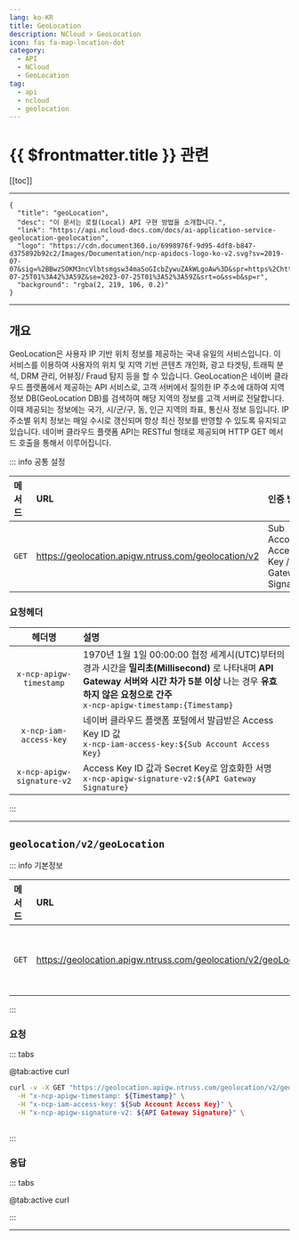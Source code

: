 ```yaml
---
lang: ko-KR
title: GeoLocation
description: NCloud > GeoLocation
icon: fas fa-map-location-dot
category:
  - API
  - NCloud
  - GeoLocation
tag: 
  - api
  - ncloud
  - geolocation
---
```


# {{ $frontmatter.title }} 관련

[[toc]]

---

```component VPCard
{
  "title": "geoLocation",
  "desc": "이 문서는 로컬(Local) API 구현 방법을 소개합니다.",
  "link": "https://api.ncloud-docs.com/docs/ai-application-service-geolocation-geolocation",
  "logo": "https://cdn.document360.io/6998976f-9d95-4df8-b847-d375892b92c2/Images/Documentation/ncp-apidocs-logo-ko-v2.svg?sv=2019-07-07&sig=%2BBwzSOKM3ncVlbtsmgsw34maSoGIcbZywuZAkWLgoAw%3D&spr=https%2Chttp&st=2023-07-25T01%3A42%3A59Z&se=2023-07-25T01%3A52%3A59Z&srt=o&ss=b&sp=r",
  "background": "rgba(2, 219, 106, 0.2)"
}
```

---

## 개요

GeoLocation은 사용자 IP 기반 위치 정보를 제공하는 국내 유일의 서비스입니다. 이 서비스를 이용하여 사용자의 위치 및 지역 기반 콘텐츠 개인화, 광고 타겟팅, 트래픽 분석, DRM 관리, 어뷰징/ Fraud 탐지 등을 할 수 있습니다. GeoLocation은 네이버 클라우드 플랫폼에서 제공하는 API 서비스로, 고객 서버에서 질의한 IP 주소에 대하여 지역 정보 DB(GeoLocation DB)를 검색하여 해당 지역의 정보를 고객 서버로 전달합니다. 이때 제공되는 정보에는 국가, 시/군/구, 동, 인근 지역의 좌표, 통신사 정보 등입니다. IP 주소별 위치 정보는 매일 수시로 갱신되며 항상 최신 정보를 반영할 수 있도록 유지되고 있습니다. 네이버 클라우드 플랫폼 API는 RESTful 형태로 제공되며 HTTP GET 메서드 호출을 통해서 이루어집니다.

::: info 공통 설정

| 메서드 | URL | 인증 방식 |
| :--- | :--- | :--- |
| `GET` | https://geolocation.apigw.ntruss.com/geolocation/v2 | Sub Account Access Key / API Gateway Signature |

### 요청헤더

| 헤더명 | 설명 |
| :---: | :--- | 
| `x-ncp-apigw-timestamp` | 1970년 1월 1일 00:00:00 협정 세계시(UTC)부터의 경과 시간을 __밀리초(Millisecond)__ 로 나타내며 __API Gateway 서버와 시간 차가 5분 이상__ 나는 경우 __유효하지 않은 요청으로 간주__ <br/> `x-ncp-apigw-timestamp:{Timestamp}` |
| `x-ncp-iam-access-key` | 네이버 클라우드 플랫폼 포털에서 발급받은 Access Key ID 값<br/>`x-ncp-iam-access-key:${Sub Account Access Key}` |
| `x-ncp-apigw-signature-v2` | Access Key ID 값과 Secret Key로 암호화한 서명<br/>`x-ncp-apigw-signature-v2:${API Gateway Signature}` |

:::

---

## `geolocation/v2/geoLocation` 

> 

::: info 기본정보

| 메서드 | URL | 인증 방식 |
| :--- | :--- | :--- |
| `GET` | https://geolocation.apigw.ntruss.com/geolocation/v2/geoLocation | Sub Account Access Key / API Gateway Signature |

:::

### 요청

::: tabs 

@tab:active curl

```sh
curl -v -X GET "https://geolocation.apigw.ntruss.com/geolocation/v2/geoLocation" \
  -H "x-ncp-apigw-timestamp: ${Timestamp}" \
  -H "x-ncp-iam-access-key: ${Sub Account Access Key}" \
  -H "x-ncp-apigw-signature-v2: ${API Gateway Signature}" \
  

```

:::

### 응답

::: tabs 

@tab:active curl

:::

---



